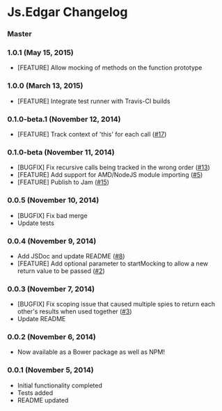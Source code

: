 # Js.Edgar Changelog

### Master

### 1.0.1 (May 15, 2015)
* [FEATURE] Allow mocking of methods on the function prototype

### 1.0.0 (March 13, 2015)
* [FEATURE] Integrate test runner with Travis-CI builds

### 0.1.0-beta.1 (November 12, 2014)
* [FEATURE] Track context of 'this' for each call ([#17](/../../issues/17))

### 0.1.0-beta (November 11, 2014)
* [BUGFIX] Fix recursive calls being tracked in the wrong order ([#13](/../../issues/13))
* [FEATURE] Add support for AMD/NodeJS module importing ([#5](/../../issues/5))
* [FEATURE] Publish to Jam ([#15](/../../issues/15))

### 0.0.5 (November 10, 2014)
* [BUGFIX] Fix bad merge
* Update tests

### 0.0.4 (November 9, 2014)
* Add JSDoc and update README ([#8](/../../issues/8))
* [FEATURE] Add optional parameter to startMocking to allow a new return value to be passed ([#2](/../../issues/2))

### 0.0.3 (November 7, 2014)
* [BUGFIX] Fix scoping issue that caused multiple spies to return each other's results when used together ([#3](/../../issues/3))
* Update README

### 0.0.2 (November 6, 2014)
* Now available as a Bower package as well as NPM!

### 0.0.1 (November 5, 2014)

* Initial functionality completed
* Tests added
* README updated
